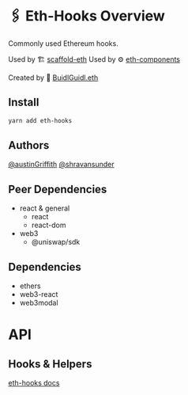 # 🖇 Eth-Hooks Overview

Commonly used Ethereum hooks.

Used by 🏗 [scaffold-eth](https://github.com/scaffold-eth/scaffold-eth)
Used by ⚙ [eth-components](https://github.com/scaffold-eth/eth-components)

Created by 🏰 [BuidlGuidl.eth](https://BuidlGuidl.com)

## Install

```sh
yarn add eth-hooks
```

## Authors

[@austinGriffith](https://github.com/austintgriffith)
[@shravansunder](https://github.com/ShravanSunder)

## Peer Dependencies

- react & general
  - react
  - react-dom
- web3
  - @uniswap/sdk

## Dependencies

- ethers
- web3-react
- web3modal

# API

## Hooks &amp; Helpers

[eth-hooks docs](https://github.com/scaffold-eth/eth-hooks/tree/develop/docs/modules.md)

